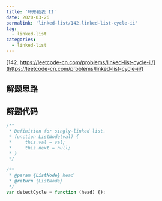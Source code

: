 ```yaml
---
title: '环形链表 II'
date: 2020-03-26
permalink: 'linked-list/142.linked-list-cycle-ii'
tag:
  - linked-list
categories:
  - linked-list
---
```


[142. https://leetcode-cn.com/problems/linked-list-cycle-ii/](https://leetcode-cn.com/problems/linked-list-cycle-ii/)

## 解题思路

## 解题代码

```js
/**
 * Definition for singly-linked list.
 * function ListNode(val) {
 *     this.val = val;
 *     this.next = null;
 * }
 */

/**
 * @param {ListNode} head
 * @return {ListNode}
 */
var detectCycle = function (head) {};
```
